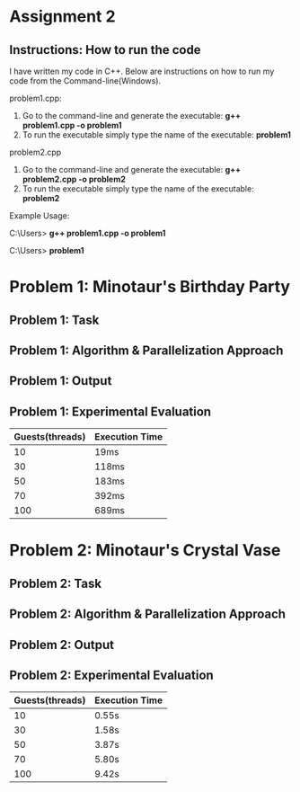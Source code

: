 # Assignment 2

## Instructions: How to run the code
I have written my code in C++. Below are instructions on how to run my code from the Command-line(Windows).

problem1.cpp:

1) Go to the command-line and generate the executable: **g++ problem1.cpp -o problem1**
2) To run the executable simply type the name of the executable: **problem1**

problem2.cpp

1) Go to the command-line and generate the executable: **g++ problem2.cpp -o problem2**
2) To run the executable simply type the name of the executable: **problem2**

Example Usage:

C:\Users> **g++ problem1.cpp -o problem1**

C:\Users> **problem1**

# Problem 1: Minotaur's Birthday Party

## Problem 1: Task

## Problem 1: Algorithm & Parallelization Approach

## Problem 1: Output

## Problem 1: Experimental Evaluation
| Guests(threads) | Execution Time   |
| --------------  | -----------------|
| 10              |       19ms       |
| 30              |       118ms      |
| 50              |       183ms      |
| 70              |       392ms      |
| 100             |       689ms      |

# Problem 2: Minotaur's Crystal Vase

## Problem 2: Task

## Problem 2: Algorithm & Parallelization Approach

## Problem 2: Output

## Problem 2: Experimental Evaluation
| Guests(threads) | Execution Time   |
| --------------  | -----------------|
| 10              |       0.55s      |
| 30              |       1.58s      |
| 50              |       3.87s      |
| 70              |       5.80s      |
| 100             |       9.42s      |
